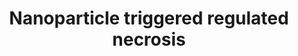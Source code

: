 ---
annotations:
- type: Pathway Ontology
  value: nanomaterial response pathway
- type: Pathway Ontology
  value: necrosis pathway
authors:
- Egonw
- MaintBot
- Bart Smeets
- Mkutmon
- Khanspers
- Timverbruggen
- Laurent
description: 'Programmed cell death: regulated necrosis. During regulated necrosis,
  different stimuli are recognized or sensed by specific receptors on the cell surface
  or inside cells. The activation of the necrosome stimulates different signaling
  pathways leading to mitochondrial hyperpolarization, lysosomal membrane permeabilization,
  and generation of reactive oxygen species (ROS), leading to cellular disintegration.
  A recent study revealed that germanium nanoparticles trigger necrostatin-1-inhibitable
  cell death with a reduction of the mitochondrial membrane potential.   Proteins
  on this pathway have targeted assays available via the [https://assays.cancer.gov/available_assays?wp_id=WP2513
  CPTAC Assay Portal]'
last-edited: 2021-08-28
organisms:
- Homo sapiens
redirect_from:
- /index.php/Pathway:WP2513
- /instance/WP2513
schema-jsonld:
- '@context': https://schema.org/
  '@id': https://wikipathways.github.io/pathways/WP2513.html
  '@type': Dataset
  creator:
    '@type': Organization
    name: WikiPathways
  description: 'Programmed cell death: regulated necrosis. During regulated necrosis,
    different stimuli are recognized or sensed by specific receptors on the cell surface
    or inside cells. The activation of the necrosome stimulates different signaling
    pathways leading to mitochondrial hyperpolarization, lysosomal membrane permeabilization,
    and generation of reactive oxygen species (ROS), leading to cellular disintegration.
    A recent study revealed that germanium nanoparticles trigger necrostatin-1-inhibitable
    cell death with a reduction of the mitochondrial membrane potential.   Proteins
    on this pathway have targeted assays available via the [https://assays.cancer.gov/available_assays?wp_id=WP2513
    CPTAC Assay Portal]'
  keywords:
  - Necroptosis
  - Nec-1
  - Ferritin
  - lipoxygenase
  - RIPK3
  - ATP
  - Calcium
  - TNF
  - Labile iron pool
  - Glycolysis
  - TLRs
  - RIPK1
  - Iron
  - ROS
  - PARP1
  - Glycogenolysis
  - cPLA2
  - Glutaminolysis
  - Arachidonic acid
  - Ge NP
  - TRIF
  - Ceramide
  - CASP8
  - PAMPs
  - SMases
  - JNK
  - TNFR1
  - TRADD
  - Calpains
  - FADD
  license: CC0
  name: Nanoparticle triggered regulated necrosis
seo: CreativeWork
title: Nanoparticle triggered regulated necrosis
wpid: WP2513
---